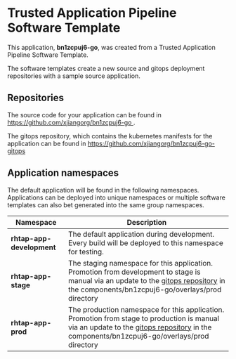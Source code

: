 # Trusted Application Pipeline Software Template

This application, **bn1zcpuj6-go**, was created from a Trusted Application Pipeline Software Template.

The software templates create a new source and gitops deployment repositories with a sample source application. 

## Repositories

The source code for your application can be found in [https://github.com/xjiangorg/bn1zcpuj6-go ](https://github.com/xjiangorg/bn1zcpuj6-go ).
 
The gitops repository, which contains the kubernetes manifests for the application can be found in 
[https://github.com/xjiangorg/bn1zcpuj6-go-gitops ](https://github.com/xjiangorg/bn1zcpuj6-go-gitops ) 

## Application namespaces 

The default application will be found in the following namespaces. Applications can be deployed into unique namespaces or multiple software templates can also bet generated into the same group namespaces.  

|  Namespace   |  Description   |  
| -------- | -------- |   
| **rhtap-app-development** | The default application during development. Every build will be deployed to this namespace for testing. | 
| **rhtap-app-stage** | The staging namespace for this application. Promotion from development to stage is manual via an update to the [gitops repository](https://github.com/xjiangorg/bn1zcpuj6-go-gitops ) in the components/bn1zcpuj6-go/overlays/prod directory |  
| **rhtap-app-prod** | The production namespace for this application. Promotion from stage to production is manual via an update to the [gitops repository](https://github.com/xjiangorg/bn1zcpuj6-go-gitops ) in the components/bn1zcpuj6-go/overlays/prod directory | 